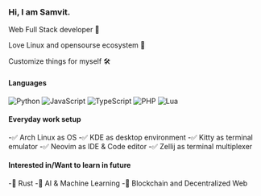 ### Hi, I am Samvit.
<p>Web Full Stack developer 🧪</p>
<p>Love Linux and opensourse ecosystem 🚀</p>
<p>Customize things for myself 🛠️</p>

#### Languages
![Python](https://img.shields.io/badge/Python-14354C?style=for-the-badge&logo=python&logoColor=white)
![JavaScript](https://img.shields.io/badge/JavaScript-323330?style=for-the-badge&logo=javascript&logoColor=F7DF1E)
![TypeScript](https://img.shields.io/badge/TypeScript-007ACC?style=for-the-badge&logo=typescript&logoColor=white)
![PHP](https://img.shields.io/badge/PHP-777BB4?style=for-the-badge&logo=php&logoColor=white)
![Lua](https://img.shields.io/badge/Lua-2C2D72?style=for-the-badge&logo=lua&logoColor=white)

#### Everyday work setup
-✅ Arch Linux as OS
-✅ KDE as desktop environment
-✅ Kitty as terminal emulator
-✅ Neovim as IDE & Code editor
-✅ Zellij as terminal multiplexer

#### Interested in/Want to learn in future
-📖 Rust
-📖 AI & Machine Learning
-📖 Blockchain and Decentralized Web
